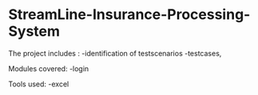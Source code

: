 # StreamLine-Insurance-Processing-System

The project includes :
-identification of testscenarios
-testcases,

Modules covered:
-login

Tools used:
-excel
